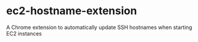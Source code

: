 # ec2-hostname-extension
A Chrome extension to automatically update SSH hostnames when starting EC2 instances
